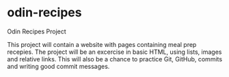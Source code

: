 # odin-recipes
Odin Recipes Project

This project will contain a website with pages containing meal prep recepies.
The project will be an excercise in basic HTML, using lists, images and relative links.
This will also be a chance to practice Git, GitHub, commits and writing good commit messages.

